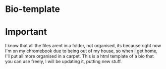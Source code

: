 # Bio-template
# Important
I know that all the files arent in a folder, not organised, its because right now I'm on my chromebook due to being out of my house, so when I get home, I'll put all more organised in a carpet.
This is a html template of a bio that you can use freely, I will be updating it, putting new stuff.

